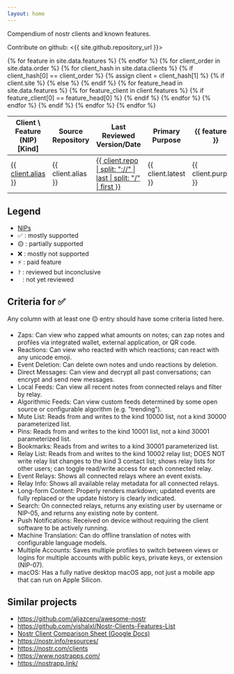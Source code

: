 ```yaml
---
layout: home
---
```


Compendium of nostr clients and known features.

Contribute on github: <{{ site.github.repository_url }}>

<div class="bigtable">
<table>
  <thead>
    <tr>
      <!-- Basic Info -->
      <th>Client \ Feature (NIP) [Kind]</th>
      <th>Source Repository</th>
      <th>Last Reviewed Version/Date</th>
      <th>Primary Purpose</th>
      <!-- Features -->
      {% for feature in site.data.features %}
      <th>{{ feature[1] }}</th>
      {% endfor %}
    </tr>
  </thead>
  <tbody>
    {% for client_order in site.data.order %}
    {% for client_hash in site.data.clients %}
    {% if client_hash[0] == client_order %}
    {% assign client = client_hash[1] %}
    <tr>
      <!-- Basic Info -->
      {% if client.site %}
      <td><a href="{{ client.site }}">{{ client.alias }}</a></td>
      {% else %}
      <td>{{ client.alias }}</td>
      {% endif %}
      <td><a href="{{ client.repo }}">{{ client.repo | split: "://" | last | split: "/" | first }}</a></td>
      <td>{{ client.latest }}</td>
      <td>{{ client.purpose }}</td>
      <!-- Features -->
      {% for feature_head in site.data.features %}
      {% for feature_client in client.features %}
      {% if feature_client[0] == feature_head[0] %}
      <td>{{ feature_client[1] }}</td>
      {% endif %}
      {% endfor %}
      {% endfor %}
    </tr>
    {% endif %}
    {% endfor %}
    {% endfor %}
  </tbody>
</table>
</div>

## Legend

- [NIPs](https://github.com/nostr-protocol/nips)
- ✅ : mostly supported
- 🟡 : partially supported
- ❌ : mostly not supported
- ⚡ : paid feature
- `?` : reviewed but inconclusive
- <code>&nbsp;</code> : not yet reviewed

## Criteria for ✅

Any column with at least one 🟡 entry should have some criteria listed here.

- Zaps: Can view who zapped what amounts on notes; can zap notes and profiles via integrated wallet, external application, or QR code.
- Reactions: Can view who reacted with which reactions; can react with any unicode emoji.
- Event Deletion: Can delete own notes and undo reactions by deletion.
- Direct Messages: Can view and decrypt all past conversations; can encrypt and send new messages.
- Local Feeds: Can view all recent notes from connected relays and filter by relay.
- Algorithmic Feeds: Can view custom feeds determined by some open source or configurable algorithm (e.g. "trending").
- Mute List: Reads from and writes to the kind 10000 list, not a kind 30000 parameterized list.
- Pins: Reads from and writes to the kind 10001 list, not a kind 30001 parameterized list.
- Bookmarks: Reads from and writes to a kind 30001 parameterized list.
- Relay List: Reads from and writes to the kind 10002 relay list; DOES NOT write relay list changes to the kind 3 contact list; shows relay lists for other users; can toggle read/write access for each connected relay.
- Event Relays: Shows all connected relays where an event exists.
- Relay Info: Shows all available relay metadata for all connected relays.
- Long-form Content: Properly renders markdown; updated events are fully replaced or the update history is clearly indicated.
- Search: On connected relays, returns any existing user by username or NIP-05, and returns any existing note by content.
- Push Notifications: Received on device without requiring the client software to be actively running.
- Machine Translation: Can do offline translation of notes with configurable language models.
- Multiple Accounts: Saves multiple profiles to switch between views or logins for multiple accounts with public keys, private keys, or extension (NIP-07).
- macOS: Has a fully native desktop macOS app, not just a mobile app that can run on Apple Silicon.

## Similar projects

- <https://github.com/aljazceru/awesome-nostr>
- <https://github.com/vishalxl/Nostr-Clients-Features-List>
- [Nostr Client Comparison Sheet (Google Docs)](https://docs.google.com/spreadsheets/d/1GjfN_eMiEywqXfKFHZMw4rLnoQLBXYEyl2NCEtsCXWw/edit)
- <https://nostr.info/resources/>
- <https://nostr.com/clients>
- <https://www.nostrapps.com/>
- <https://nostrapp.link/>
